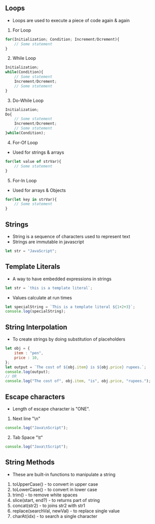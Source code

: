 ## Loops
- Loops are used to execute a piece of code again & again

1. For Loop
```js
for(Initialization; Condition; Increment/Dcrement){
    // Some statement
}
```
2. While Loop
```js
Initialization;
while(Condition){
    // Some statement
    Increment/Dcrement;
    // Some statement
}
```
3. Do-While Loop
```js
Initialization;
Do{
    // Some statement
    Increment/Dcrement;
    // Some statement
}while(Condition);
```
4. For-Of Loop
- Used for strings & arrays
```js
for(let value of strVar){
    // Some statement
}
```
5. For-In Loop
- Used for arrays & Objects
```js
for(let key in strVar){
    // Some statement
}
```
## Strings
- String is a sequence of characters used to represent text
- Strings are immutable in javascript
```js
let str = "JavaScript";
```

## Template Literals
- A way to have embedded expressions in strings
```js
let str = `this is a template literal`;
```
- Values calculate at run times
```js
let specialString = `This is a template literal ${1+2+3}`;
console.log(specialString);
```
## String Interpolation
- To create strings by doing substitution of placeholders
```js
let obj = {
    item : "pen",
    price : 10,
};
let output = `The cost of ${obj.item} is ${obj.price} rupees.`;
console.log(output);
// OR
console.log("The cost of", obj.item, "is", obj.price, "rupees.");
```
## Escape characters
- Length of escape character is "ONE".
1. Next line "\n"
```js
console.log("Java\nScript");
```
2. Tab Space "\t"
```js
console.log("Java\tScript");
```
## String Methods
- These are built-in functions to manipulate a string
1. toUpperCase() - to convert in upper case
2. toLowerCase() - to convert in lower case
3. trim() - to remove white spaces
4. slice(start, end?) - to returns part of string
5. concat(str2) - to joins str2 with str1
6. replace(searchVal, newVal) - to replace single value
7. charAt(idx) - to search a single character